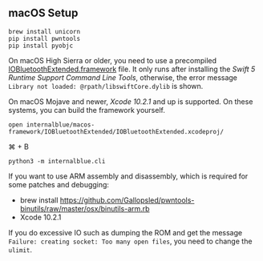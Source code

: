 

macOS Setup
-----------

```
brew install unicorn
pip install pwntools
pip install pyobjc
```

On macOS High Sierra or older, you need to use a precompiled [IOBluetoothExtended.framework](IOBluetoothExtended.framework.zip) file.
It only runs after installing the *Swift 5 Runtime Support Command Line Tools*, otherwise, the error
message `Library not loaded: @rpath/libswiftCore.dylib` is shown.

On macOS Mojave and newer, *Xcode 10.2.1* and up is supported. On these systems, you can build the
framework yourself.

```
open internalblue/macos-framework/IOBluetoothExtended/IOBluetoothExtended.xcodeproj/
```

⌘ + B

```
python3 -m internalblue.cli
```

If you want to use ARM assembly and disassembly, which is required for some patches and debugging:

* brew install https://github.com/Gallopsled/pwntools-binutils/raw/master/osx/binutils-arm.rb
* Xcode 10.2.1

If you do excessive IO such as dumping the ROM and get the message `Failure: creating socket: Too many open
files`, you need to change the `ulimit`.